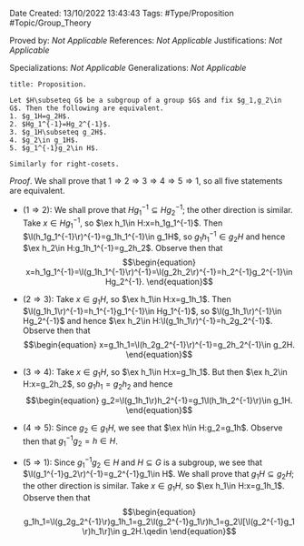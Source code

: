 <div class="topSpace"></div>

Date Created: 13/10/2022 13:43:43
Tags: #Type/Proposition #Topic/Group_Theory

Proved by: _Not Applicable_
References: _Not Applicable_
Justifications: _Not Applicable_

Specializations: _Not Applicable_
Generalizations: _Not Applicable_

``` ad-Proposition
title: Proposition.

Let $H\subseteq G$ be a subgroup of a group $G$ and fix $g_1,g_2\in G$. Then the following are equivalent.
1. $g_1H=g_2H$.
2. $Hg_1^{-1}=Hg_2^{-1}$.
3. $g_1H\subseteq g_2H$.
4. $g_2\in g_1H$.
5. $g_1^{-1}g_2\in H$.

Similarly for right-cosets.

```

_Proof_. We shall prove that $1\Rightarrow2\Rightarrow3\Rightarrow4\Rightarrow5\Rightarrow1$, so all five statements are equivalent.
* ($1\Rightarrow2$): We shall prove that $Hg_1^{-1}\subseteq Hg_2^{-1}$; the other direction is similar. Take $x\in Hg_1^{-1}$, so $\ex h_1\in H:x=h_1g_1^{-1}$. Then $\l(h_1g_1^{-1}\r)^{-1}=g_1h_1^{-1}\in g_1H$, so $g_1h_1^{-1}\in g_2H$ and hence $\ex h_2\in H:g_1h_1^{-1}=g_2h_2$. Observe then that
$$\begin{equation}
    x=h_1g_1^{-1}=\l(g_1h_1^{-1}\r)^{-1}=\l(g_2h_2\r)^{-1}=h_2^{-1}g_2^{-1}\in Hg_2^{-1}.
\end{equation}$$

* ($2\Rightarrow3$): Take $x\in g_1H$, so $\ex h_1\in H:x=g_1h_1$. Then $\l(g_1h_1\r)^{-1}=h_1^{-1}g_1^{-1}\in Hg_1^{-1}$, so $\l(g_1h_1\r)^{-1}\in Hg_2^{-1}$ and hence $\ex h_2\in H:\l(g_1h_1\r)^{-1}=h_2g_2^{-1}$. Observe then that
$$\begin{equation}
    x=g_1h_1=\l(h_2g_2^{-1}\r)^{-1}=g_2h_2^{-1}\in g_2H.
\end{equation}$$
* ($3\Rightarrow4$): Take $x\in g_1H$, so $\ex h_1\in H:x=g_1h_1$. But then $\ex h_2\in H:x=g_2h_2$, so $g_1h_1=g_2h_2$ and hence
$$\begin{equation}
    g_2=\l(g_1h_1\r)h_2^{-1}=g_1\l(h_1h_2^{-1}\r)\in g_1H.
\end{equation}$$
* ($4\Rightarrow5$): Since $g_2\in g_1H$, we see that $\ex h\in H:g_2=g_1h$. Observe then that $g_1^{-1}g_2=h\in H$.
* ($5\Rightarrow1$): Since $g_1^{-1}g_2\in H$ and $H\subseteq G$ is a subgroup, we see that $\l(g_1^{-1}g_2\r)^{-1}=g_2^{-1}g_1\in H$. We shall prove that $g_1H\subseteq g_2H$; the other direction is similar. Take $x\in g_1H$, so $\ex h_1\in H:x=g_1h_1$. Observe then that
$$\begin{equation}
    g_1h_1=\l(g_2g_2^{-1}\r)g_1h_1=g_2\l(g_2^{-1}g_1\r)h_1=g_2\l[\l(g_2^{-1}g_1\r)h_1\r]\in g_2H.\qedin
\end{equation}$$
